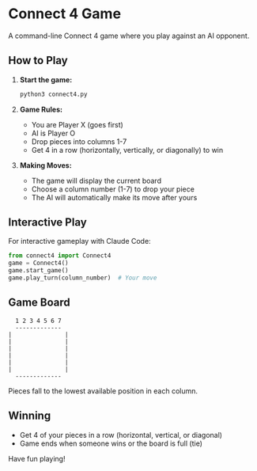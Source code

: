 # Connect 4 Game

A command-line Connect 4 game where you play against an AI opponent.

## How to Play

1. **Start the game:**
   ```bash
   python3 connect4.py
   ```

2. **Game Rules:**
   - You are Player X (goes first)
   - AI is Player O
   - Drop pieces into columns 1-7
   - Get 4 in a row (horizontally, vertically, or diagonally) to win

3. **Making Moves:**
   - The game will display the current board
   - Choose a column number (1-7) to drop your piece
   - The AI will automatically make its move after yours

## Interactive Play

For interactive gameplay with Claude Code:
```python
from connect4 import Connect4
game = Connect4()
game.start_game()
game.play_turn(column_number)  # Your move
```

## Game Board

```
  1 2 3 4 5 6 7
  -------------
|               |
|               |
|               |
|               |
|               |
|               |
  -------------
```

Pieces fall to the lowest available position in each column.

## Winning

- Get 4 of your pieces in a row (horizontal, vertical, or diagonal)
- Game ends when someone wins or the board is full (tie)

Have fun playing!